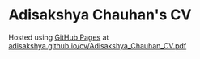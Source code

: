 # Adisakshya Chauhan's CV

Hosted using [GitHub Pages](https://pages.github.com/) at [adisakshya.github.io/cv/Adisakshya_Chauhan_CV.pdf](https://adisakshya.github.io/cv/Adisakshya_Chauhan_CV.pdf)
